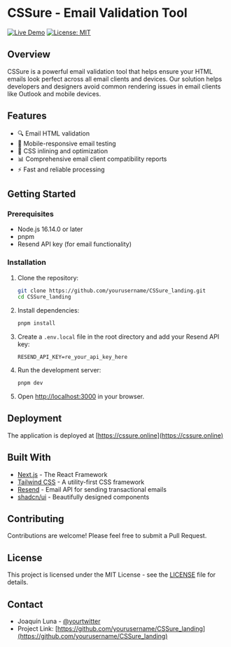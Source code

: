 # CSSure - Email Validation Tool

[![Live Demo](https://img.shields.io/badge/Visit%20Website-cssure.online-4CAF50?style=for-the-badge&logo=vercel)](https://cssure.online)
[![License: MIT](https://img.shields.io/badge/License-MIT-yellow.svg?style=for-the-badge)](https://opensource.org/licenses/MIT)

## Overview

CSSure is a powerful email validation tool that helps ensure your HTML emails look perfect across all email clients and devices. Our solution helps developers and designers avoid common rendering issues in email clients like Outlook and mobile devices.

## Features

- 🔍 Email HTML validation
- 📱 Mobile-responsive email testing
- 🎨 CSS inlining and optimization
- 📊 Comprehensive email client compatibility reports
- ⚡ Fast and reliable processing

## Getting Started

### Prerequisites

- Node.js 16.14.0 or later
- pnpm
- Resend API key (for email functionality)

### Installation

1. Clone the repository:
   ```bash
   git clone https://github.com/yourusername/CSSure_landing.git
   cd CSSure_landing
   ```

2. Install dependencies:
   ```bash
   pnpm install
   ```

3. Create a `.env.local` file in the root directory and add your Resend API key:
   ```
   RESEND_API_KEY=re_your_api_key_here
   ```

4. Run the development server:
   ```bash
   pnpm dev
   ```

5. Open [http://localhost:3000](http://localhost:3000) in your browser.

## Deployment

The application is deployed at [https://cssure.online](https://cssure.online)

## Built With

- [Next.js](https://nextjs.org/) - The React Framework
- [Tailwind CSS](https://tailwindcss.com/) - A utility-first CSS framework
- [Resend](https://resend.com/) - Email API for sending transactional emails
- [shadcn/ui](https://ui.shadcn.com/) - Beautifully designed components

## Contributing

Contributions are welcome! Please feel free to submit a Pull Request.

## License

This project is licensed under the MIT License - see the [LICENSE](LICENSE) file for details.

## Contact

- Joaquín Luna - [@yourtwitter](https://twitter.com/yourtwitter)
- Project Link: [https://github.com/yourusername/CSSure_landing](https://github.com/yourusername/CSSure_landing)
